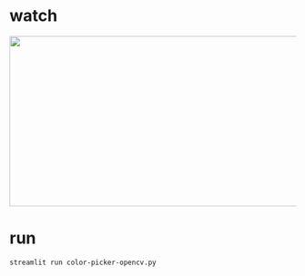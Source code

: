# watch 

[<img src="https://img.youtube.com/vi/uqgi8303s6s/hqdefault.jpg" width="600" height="300"
/>](https://www.youtube.com/embed/uqgi8303s6s)
# run

```
streamlit run color-picker-opencv.py
```
